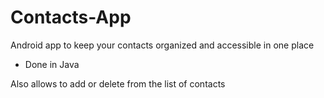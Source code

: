 # Contacts-App

Android app to keep your contacts organized and accessible in one place

- Done in Java

Also allows to add or delete from the list of contacts












